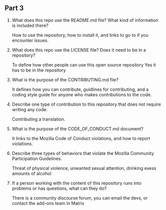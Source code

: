 ## Part 3

1. What does this repo use the README.md file? What kind of information is included there?

    How to use the repository, how to install it, and links to go to if you encounter issues.

2. What does this repo use the LICENSE file? Does it need to be in a repository?

    To define how other people can use this open source repository
    Yes it has to be in the repository

3. What is the purpose of the CONTRIBUTING.md file?

    It defines how you can contribute, guidlines for contributing, and a coding style guide for anyone who makes contributions to the code.

4. Describe one type of contribution to this repository that does not require writing any code.

    Contributing a translation.

5. What is the purpose of the CODE_OF_CONDUCT.md document?

    It links to the Mozilla Code of Conduct violations, and how to report violations.

6. Describe three types of behaviors that violate the Mozilla Community Participation Guidelines.
   
   Threat of physical violence, unwanted sexual attention, drinking exess amounts of alcohol

7. If a person working with the content of this repository runs into problems or has questions, what can they do?

    There is a community discourse forum, you can email the devs, or contact the add-ons team in Matrix

